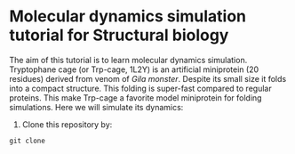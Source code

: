 # Molecular dynamics simulation tutorial for Structural biology 

The aim of this tutorial is to learn molecular dynamics simulation. Tryptophane cage (or Trp-cage, 1L2Y) is
an artificial miniprotein (20 residues) derived from venom of *Gila monster*. Despite its small size it folds
into a compact structure. This folding is super-fast compared to regular proteins. This make Trp-cage a
favorite model miniprotein for folding simulations. Here we will simulate its dynamics:

1. Clone this repository by:
```
git clone 
```
